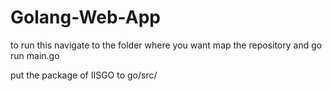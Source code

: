 # Golang-Web-App


to run this navigate to the folder where you want map the repository and go run main.go

put the package of IISGO to go/src/ 
